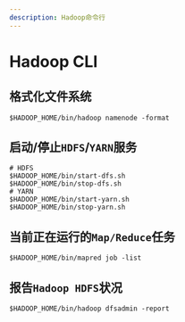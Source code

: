 ```yaml
---
description: Hadoop命令行
---
```


# Hadoop CLI

## 格式化文件系统

```text
$HADOOP_HOME/bin/hadoop namenode -format
```

## 启动/停止`HDFS`/`YARN`服务

```text
# HDFS
$HADOOP_HOME/bin/start-dfs.sh
$HADOOP_HOME/bin/stop-dfs.sh
# YARN
$HADOOP_HOME/bin/start-yarn.sh
$HADOOP_HOME/bin/stop-yarn.sh
```

## 当前正在运行的`Map/Reduce`任务

```text
$HADOOP_HOME/bin/mapred job -list
```

## 报告`Hadoop HDFS`状况

```text
$HADOOP_HOME/bin/hadoop dfsadmin -report
```

